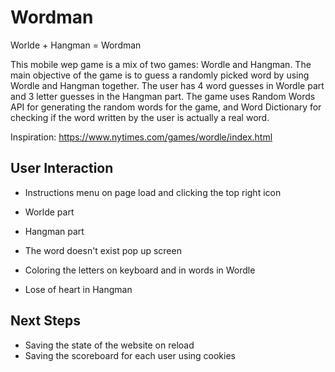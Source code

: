 # Wordman
Worlde + Hangman = Wordman

This mobile wep game is a mix of two games: Wordle and Hangman. The main objective of the game is to guess a randomly picked word by using Wordle and Hangman together. The user has 4 word guesses in Wordle part and 3 letter guesses in the Hangman part. The game uses Random Words API for generating the random words for the game, and Word Dictionary for checking if the word written by the user is actually a real word. 


Inspiration: https://www.nytimes.com/games/wordle/index.html 


## User Interaction 

 - Instructions menu on page load and clicking the top right icon

 - Worlde part

 - Hangman part

 - The word doesn't exist pop up screen

 - Coloring the letters on keyboard and in words in Wordle

 - Lose of heart in Hangman
 


## Next Steps

 - Saving the state of the website on reload
 - Saving the scoreboard for each user using cookies

